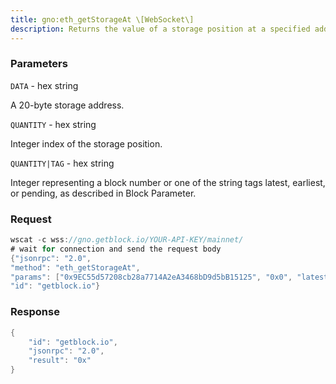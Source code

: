 ```yaml
---
title: gno:eth_getStorageAt \[WebSocket\]
description: Returns the value of a storage position at a specified address.
---
```


### Parameters


`DATA` - hex string

A 20-byte storage address.

`QUANTITY` - hex string

Integer index of the storage position.

`QUANTITY|TAG` - hex string

Integer representing a block number or one of the string tags latest,
earliest, or pending, as described in Block Parameter.

### Request

``` java
wscat -c wss://gno.getblock.io/YOUR-API-KEY/mainnet/ 
# wait for connection and send the request body 
{"jsonrpc": "2.0",
"method": "eth_getStorageAt",
"params": ["0x9EC55d57208cb28a7714A2eA3468bD9d5bB15125", "0x0", "latest"],
"id": "getblock.io"}
```

###  Response

``` java
{
    "id": "getblock.io",
    "jsonrpc": "2.0",
    "result": "0x"
}
```

